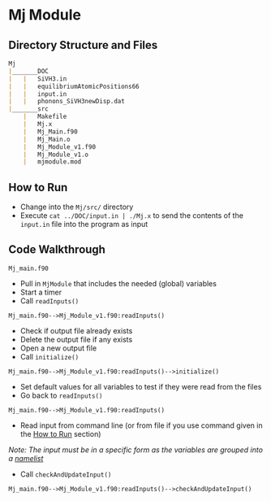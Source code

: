 # Mj Module
## Directory Structure and Files
```markdown
Mj
|_______DOC
|	|	SiVH3.in
|	|	equilibriumAtomicPositions66
|	|	input.in
|	|	phonons_SiVH3newDisp.dat
|_______src
	|	Makefile
	|	Mj.x
	|	Mj_Main.f90
	|	Mj_Main.o
	|	Mj_Module_v1.f90
	|	Mj_Module_v1.o
	|	mjmodule.mod
```

## How to Run
* Change into the `Mj/src/` directory
* Execute `cat ../DOC/input.in | ./Mj.x` to send the contents of the `input.in` file into the program as input

## Code Walkthrough

`Mj_main.f90`
* Pull in `MjModule` that includes the needed (global) variables
* Start a timer
* Call `readInputs()`

`Mj_main.f90-->Mj_Module_v1.f90:readInputs()`
* Check if output file already exists
* Delete the output file if any exists
* Open a new output file
* Call `initialize()`

`Mj_main.f90-->Mj_Module_v1.f90:readInputs()-->initialize()`
* Set default values for all variables to test if they were read from the files
* Go back to `readInputs()`

`Mj_main.f90-->Mj_Module_v1.f90:readInputs()`
* Read input from command line (or from file if you use command given in the [How to Run](#how-to-run) section)

_Note: The input must be in a specific form as the variables are grouped into a [namelist](https://docs.oracle.com/cd/E19957-01/805-4939/6j4m0vnc6/index.html)_
* Call `checkAndUpdateInput()`

`Mj_main.f90-->Mj_Module_v1.f90:readInputs()-->checkAndUpdateInput()`

